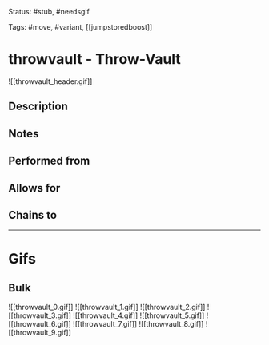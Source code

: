 Status: #stub, #needsgif 

Tags: #move, #variant, [[jumpstoredboost]]

# throwvault - Throw-Vault
![[throwvault_header.gif]]
## Description


## Notes


## Performed from


## Allows for


## Chains to


___
# Gifs
## Bulk
![[throwvault_0.gif]]
![[throwvault_1.gif]]
![[throwvault_2.gif]]
![[throwvault_3.gif]]
![[throwvault_4.gif]]
![[throwvault_5.gif]]
![[throwvault_6.gif]]
![[throwvault_7.gif]]
![[throwvault_8.gif]]
![[throwvault_9.gif]]